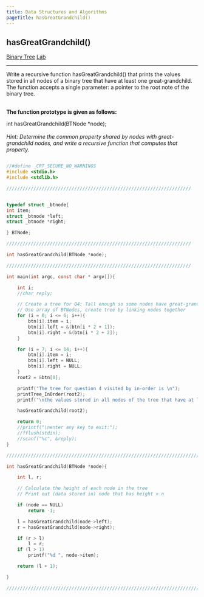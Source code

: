 ```yaml
---
title: Data Structures and Algorithms
pageTitle: hasGreatGrandchild()
---
```


## hasGreatGrandchild()

<span class="tags"><a href="#">Binary Tree</a></span>
<span class="tags"><a href="#">Lab</a></span>

<hr>

Write a recursive function <span class="functions">hasGreatGrandchild()</span> that prints the values stored in all nodes of a binary tree that have at least one great-grandchild. The function accepts a single parameter: a pointer to the root note of the binary tree.
<br><br>

**The function prototype is given as follows:**

<span class="functions">int hasGreatGrandchild(BTNode *node);</span>
<br><br>
_Hint: Determine the common property shared by nodes with great-grandchild nodes, and write a recursive function that computes that property._

```c

//#define _CRT_SECURE_NO_WARNINGS
#include <stdio.h>
#include <stdlib.h>

////////////////////////////////////////////////////////////////////


typedef struct _btnode{
int item;
struct _btnode *left;
struct _btnode *right;

} BTNode;

////////////////////////////////////////////////////////////////////

int hasGreatGrandchild(BTNode *node);

////////////////////////////////////////////////////////////////////

int main(int argc, const char * argv[]){

	int i;
	//char reply;

	// Create a tree for Q4: Tall enough so some nodes have great-grandchildren
	// Use array of BTNodes, create tree by linking nodes together
	for (i = 0; i <= 6; i++){
		btn[i].item = i;
		btn[i].left = &(btn[i * 2 + 1]);
		btn[i].right = &(btn[i * 2 + 2]);
	}

	for (i = 7; i <= 14; i++){
		btn[i].item = i;
		btn[i].left = NULL;
		btn[i].right = NULL;
	}
	root2 = &btn[0];

	printf("The tree for question 4 visited by in-order is \n");
	printTree_InOrder(root2);
	printf("\nthe values stored in all nodes of the tree that have at least one great-grandchild are: ");

	hasGreatGrandchild(root2);

	return 0;
	//printf("\nenter any key to exit:");
	//fflush(stdin);
	//scanf("%c", &reply);
}

///////////////////////////////////////////////////////////////////////////////////////////////

int hasGreatGrandchild(BTNode *node){

	int l, r;

	// Calculate the height of each node in the tree
	// Print out (data stored in) node that has height > n

	if (node == NULL)
		return -1;

	l = hasGreatGrandchild(node->left);
	r = hasGreatGrandchild(node->right);

	if (r > l)
		l = r;
	if (l > 1)
		printf("%d ", node->item);

	return (l + 1);

}

//////////////////////////////////////////////////////////////////////////////////////////////////
```

